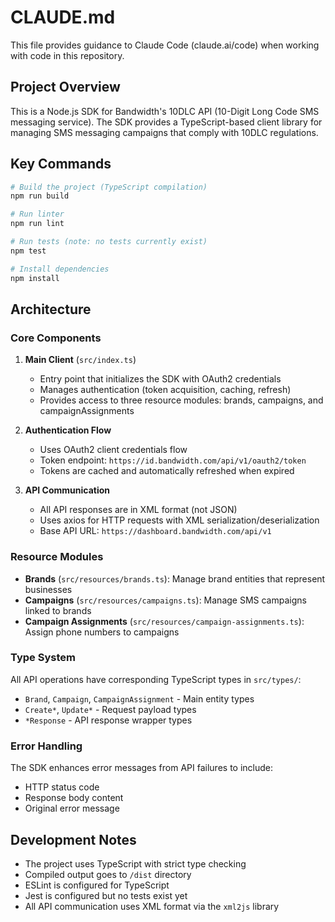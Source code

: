 # CLAUDE.md

This file provides guidance to Claude Code (claude.ai/code) when working with code in this repository.

## Project Overview

This is a Node.js SDK for Bandwidth's 10DLC API (10-Digit Long Code SMS messaging service). The SDK provides a TypeScript-based client library for managing SMS messaging campaigns that comply with 10DLC regulations.

## Key Commands

```bash
# Build the project (TypeScript compilation)
npm run build

# Run linter
npm run lint

# Run tests (note: no tests currently exist)
npm test

# Install dependencies
npm install
```

## Architecture

### Core Components

1. **Main Client** (`src/index.ts`)
   - Entry point that initializes the SDK with OAuth2 credentials
   - Manages authentication (token acquisition, caching, refresh)
   - Provides access to three resource modules: brands, campaigns, and campaignAssignments

2. **Authentication Flow**
   - Uses OAuth2 client credentials flow
   - Token endpoint: `https://id.bandwidth.com/api/v1/oauth2/token`
   - Tokens are cached and automatically refreshed when expired

3. **API Communication**
   - All API responses are in XML format (not JSON)
   - Uses axios for HTTP requests with XML serialization/deserialization
   - Base API URL: `https://dashboard.bandwidth.com/api/v1`

### Resource Modules

- **Brands** (`src/resources/brands.ts`): Manage brand entities that represent businesses
- **Campaigns** (`src/resources/campaigns.ts`): Manage SMS campaigns linked to brands
- **Campaign Assignments** (`src/resources/campaign-assignments.ts`): Assign phone numbers to campaigns

### Type System

All API operations have corresponding TypeScript types in `src/types/`:
- `Brand`, `Campaign`, `CampaignAssignment` - Main entity types
- `Create*`, `Update*` - Request payload types
- `*Response` - API response wrapper types

### Error Handling

The SDK enhances error messages from API failures to include:
- HTTP status code
- Response body content
- Original error message

## Development Notes

- The project uses TypeScript with strict type checking
- Compiled output goes to `/dist` directory
- ESLint is configured for TypeScript
- Jest is configured but no tests exist yet
- All API communication uses XML format via the `xml2js` library